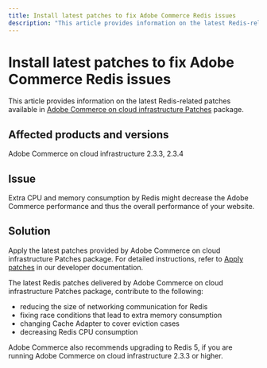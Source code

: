 ```yaml
---
title: Install latest patches to fix Adobe Commerce Redis issues
description: "This article provides information on the latest Redis-related patches available in [Adobe Commerce on cloud infrastructure Patches](https://devdocs.magento.com/cloud/project/project-patch.html) package."
---
```


# Install latest patches to fix Adobe Commerce Redis issues

This article provides information on the latest Redis-related patches available in [Adobe Commerce on cloud infrastructure Patches](https://devdocs.magento.com/cloud/project/project-patch.html) package.

## Affected products and versions

Adobe Commerce on cloud infrastructure 2.3.3, 2.3.4

## Issue

Extra CPU and memory consumption by Redis might decrease the Adobe Commerce performance and thus the overall performance of your website.

## Solution

Apply the latest patches provided by Adobe Commerce on cloud infrastructure Patches package. For detailed instructions, refer to [Apply patches](https://devdocs.magento.com/cloud/project/project-patch.html) in our developer documentation.

The latest Redis patches delivered by Adobe Commerce on cloud infrastructure Patches package, contribute to the following:

* reducing the size of networking communication for Redis
* fixing race conditions that lead to extra memory consumption
* changing Cache Adapter to cover eviction cases
* decreasing Redis CPU consumption

Adobe Commerce also recommends upgrading to Redis 5, if you are running Adobe Commerce on cloud infrastructure 2.3.3 or higher.